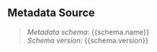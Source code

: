 ## Metadata Source
> *Metadata schema*: {{schema.name}}<br>
> *Schema version*: {{schema.version}}
>